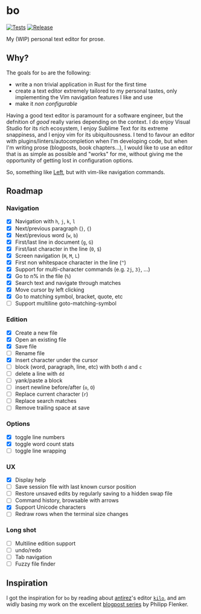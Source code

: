 # bo

[![Tests](https://github.com/brouberol/bo/actions/workflows/tests.yml/badge.svg)](https://github.com/brouberol/bo/actions/workflows/rust.yml) [![Release](https://github.com/brouberol/bo/actions/workflows/rust-release-binary-on-tag.yml/badge.svg)](https://github.com/brouberol/bo/actions/workflows/rust-release-binary-on-tag.yml)

My (WIP) personal text editor for prose.

## Why?
The goals for `bo` are the following:

- write a non trivial application in Rust for the first time
- create a text editor extremely tailored to my personal tastes, only implementing the Vim navigation features I like and use
- make it _non configurable_

Having a good text editor is paramount for a software engineer, but the defnition of _good_ really varies depending on the context.
I do enjoy Visual Studio for its rich ecosystem, I enjoy Sublime Text for its extreme snappiness, and I enjoy vim for its ubiquitousness.
I tend to favour an editor with plugins/linters/autocompletion when I'm developing code, but when I'm writing prose (blogposts, book chapters...), I would like to use an editor that is as simple as possible and "works" for me, without giving me the opportunity of getting lost in configuration options.

So, something like [Left](https://hundredrabbits.itch.io/left), but with vim-like navigation commands.

## Roadmap

### Navigation

- [x] Navigation with `h`, `j`, `k`, `l`
- [x] Next/previous paragraph (`}`, `{`)
- [x] Next/previous word (`w`, `b`)
- [x] First/last line in document (`g`, `G`)
- [x] First/last character in the line (`0`, `$`)
- [x] Screen navigation (`H`, `M`, `L`)
- [x] First non whitespace character in the line (`^`)
- [x] Support for multi-character commands (e.g. `2j`, `3}`, ...)
- [x] Go to n% in the file (`%`)
- [x] Search text and navigate through matches
- [x] Move cursor by left clicking
- [x] Go to matching symbol, bracket, quote, etc
- [ ] Support multiline goto-matching-symbol

### Edition

- [x] Create a new file
- [x] Open an existing file
- [x] Save file
- [ ] Rename file
- [x] Insert character under the cursor
- [ ] block (word, paragraph, line, etc) with both `d` and `c`
- [ ] delete a line with `dd`
- [ ] yank/paste a block
- [ ] insert newline before/after (`o`, `O`)
- [ ] Replace current character (`r`)
- [ ] Replace search matches
- [ ] Remove trailing space at save

### Options

- [x] toggle line numbers
- [x] toggle word count stats
- [ ] toggle line wrapping

### UX

- [x] Display help
- [ ] Save session file with last known cursor position
- [ ] Restore unsaved edits by regularly saving to a hidden swap file
- [ ] Command history, browsable with arrows
- [x] Support Unicode characters
- [ ] Redraw rows when the terminal size changes 

### Long shot
- [ ] Multiline edition support
- [ ] undo/redo
- [ ] Tab navigation
- [ ] Fuzzy file finder

## Inspiration

I got the inspiration for `bo` by reading about [antirez](https://github.com/antirez)'s editor [`kilo`](https://github.com/antirez/kilo), and am widly basing my work on the excellent [blogpost series](https://www.philippflenker.com/hecto-chapter-1) by Philipp Flenker.
